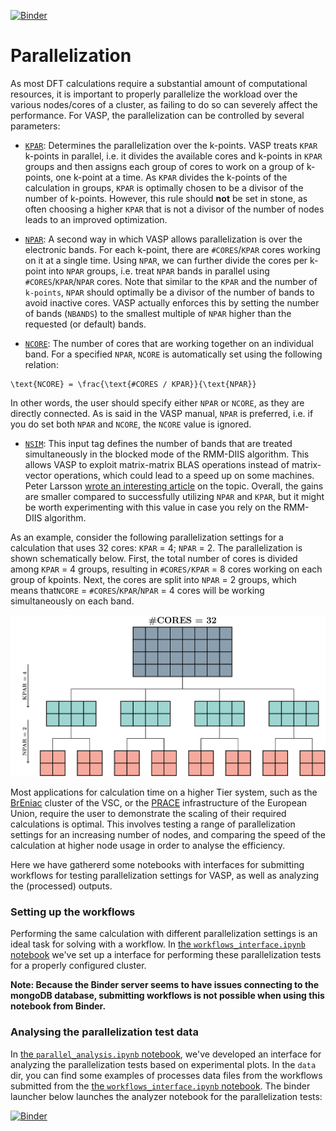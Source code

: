 [![Binder](https://mybinder.org/badge_logo.svg)](https://mybinder.org/v2/gh/mbercx/jupyter/master)

# Parallelization

As most DFT calculations require a substantial amount of computational resources, it is important to properly parallelize the workload over the various nodes/cores of a cluster, as failing to do so can severely affect the performance. For VASP, the parallelization can be controlled by several parameters:

- [`KPAR`](https://cms.mpi.univie.ac.at/wiki/index.php/KPAR): Determines the parallelization over the k-points. VASP treats `KPAR` k-points in parallel, i.e. it divides the available cores and k-points in `KPAR` groups and then assigns each group of cores to work on a group of k-points, one k-point at a time. As `KPAR` divides the k-points of the calculation in groups, `KPAR` is optimally chosen to be a divisor of the number of k-points. However, this rule should **not** be set in stone, as often choosing a higher `KPAR` that is not a divisor of the number of nodes leads to an improved optimization.

- [`NPAR`](https://cms.mpi.univie.ac.at/wiki/index.php/NPAR): A second way in which VASP allows parallelization is over the electronic bands. For each k-point, there are `#CORES`/`KPAR` cores working on it at a single time. Using `NPAR`, we can further divide the cores per k-point into `NPAR` groups, i.e. treat `NPAR` bands in parallel using `#CORES`/`KPAR`/`NPAR` cores. Note that similar to the `KPAR` and the number of `k-points`, `NPAR` should optimally be a divisor of the number of bands to avoid inactive cores. VASP actually enforces this by setting the number of bands (`NBANDS`) to the smallest multiple of `NPAR` higher than the requested (or default) bands.

- [`NCORE`](https://cms.mpi.univie.ac.at/wiki/index.php/NCORE): The number of cores that are working together on an individual band. For a specified `NPAR`, `NCORE` is automatically set using the following relation:
```
\text{NCORE} = \frac{\text{#CORES / KPAR}}{\text{NPAR}}
```
In other words, the user should specify either `NPAR` or `NCORE`, as they are directly connected. As is said in the VASP manual, `NPAR` is preferred, i.e. if you do set both `NPAR` and `NCORE`, the `NCORE` value is ignored.

- [`NSIM`](https://cms.mpi.univie.ac.at/wiki/index.php/NSIM): This input tag defines the number of bands that are treated simultaneously in the blocked mode of the RMM-DIIS algorithm. This allows VASP to exploit matrix-matrix BLAS operations instead of matrix-vector operations, which could lead to a speed up on some machines. Peter Larsson [wrote an interesting article](https://www.nsc.liu.se/~pla/blog/2012/02/22/nparnsim/) on the topic. Overall, the gains are smaller compared to successfully utilizing `NPAR` and `KPAR`, but it might be worth experimenting with this value in case you rely on the RMM-DIIS algorithm.

As an example, consider the following parallelization settings for a calculation that uses 32 cores: `KPAR` = 4; `NPAR` = 2. The parallelization is shown schematically below. First, the total number of cores is divided among `KPAR` = 4 groups, resulting in `#CORES/KPAR` = 8 cores working on each group of kpoints. Next, the cores are split into `NPAR` = 2 groups, which means that`NCORE` = `#CORES`/`KPAR`/`NPAR` = 4 cores will be working simultaneously on each band.

<img src="parallelization.png" width="800px">

Most applications for calculation time on a higher Tier system, such as the [BrEniac](https://www.vscentrum.be/tier1) cluster of the VSC, or the [PRACE](http://www.prace-ri.eu/) infrastructure of the European Union, require the user to demonstrate the scaling of their required calculations is optimal. This involves testing a range of parallelization settings for an increasing number of nodes, and comparing the speed of the calculation at higher node usage in order to analyse the efficiency.

Here we have gathererd some notebooks with interfaces for submitting workflows for testing parallelization settings for VASP, as well as analyzing the (processed) outputs. 

### Setting up the workflows

Performing the same calculation with different parallelization settings is an ideal task for solving with a workflow. In [the `workflows_interface.ipynb` notebook](workflow_interface.ipynb) we've set up a interface for performing these parallelization tests for a properly configured cluster.

**Note: Because the Binder server seems to have issues connecting to the mongoDB database, submitting workflows is not possible when using this notebook from Binder.**

### Analysing the parallelization test data

In [the `parallel_analysis.ipynb` notebook](parallel_analysis.ipynb), we've developed an interface for analyzing the parallelization tests based on experimental plots. In the `data` dir, you can find some examples of processes data files from the workflows submitted from the [the `workflows_interface.ipynb` notebook](workflow_interface.ipynb). The binder launcher below launches the analyzer notebook for the parallelization tests:

[![Binder](https://mybinder.org/badge_logo.svg)](https://mybinder.org/v2/gh/mbercx/jupyter/master?filepath=parallel%2Fparallel_analysis.ipynb)
